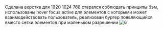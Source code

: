 Сделана верстка для 1920 1024 768 старался соблюдать принципы бэм, использованы hover focus active для элементов с которыми может взаимодействовать пользователь, реализован бургер появляющийся вместо сетки элементов при маленьком разрешении
![6](https://github.com/tRy-HaRd-tgn/homework_9_skillbox-/assets/81766136/e5669a4c-3053-4e31-ab15-4d4dc3c14353)
